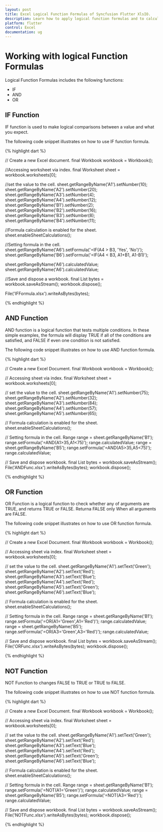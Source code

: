 ```yaml
---
layout: post
title: Excel Logical Function Formulas of Syncfusion Flutter XlsIO.
description: Learn how to apply logical function formulas and to calculate value in the cells of Excel worksheet using Syncfusion Flutter XlsIO. 
platform: flutter
control: Excel
documentation: ug
---
```


# Working with logical Function Formulas

Logical Function Formulas includes the following functions:

* IF
* AND
* OR

## IF Function

IF function is used to make logical comparisons between a value and what you expect.

The following code snippet illustrates on how to use IF function formula.

{% highlight dart %}

// Create a new Excel document.
final Workbook workbook = Workbook();

//Accessing worksheet via index.
final Worksheet sheet = workbook.worksheets[0];

//set the value to the cell.
sheet.getRangeByName('A1').setNumber(10);
sheet.getRangeByName('A2').setNumber(20);
sheet.getRangeByName('A3').setNumber(4);
sheet.getRangeByName('A4').setNumber(12);
sheet.getRangeByName('B1').setNumber(2);
sheet.getRangeByName('B2').setNumber(16);
sheet.getRangeByName('B3').setNumber(8);
sheet.getRangeByName('B4').setNumber(11);

//Formula calculation is enabled for the sheet.
sheet.enableSheetCalculations();

//Setting formula in the cell.
sheet.getRangeByName('A6').setFormula('=IF(A4 > B3, \'Yes\', \'No\')');
sheet.getRangeByName('B6').setFormula('=IF(A4 < B3, A1+B1, A1-B1)');

sheet.getRangeByName('A6').calculatedValue;
sheet.getRangeByName('A6').calculatedValue;

//Save and dispose a workbook.
final List<int> bytes = workbook.saveAsStream();
workbook.dispose();

File('IFFormula.xlsx').writeAsBytes(bytes);

{% endhighlight %}

## AND Function

AND function is a logical function that tests multiple conditions. In these simple examples, the formula will display TRUE if all of the conditions are satisfied, and FALSE if even one condition is not satisfied.

The following code snippet illustrates on how to use AND function formula.

{% highlight dart %}

// Create a new Excel Document.
final Workbook workbook = Workbook();

// Accessing sheet via index.
final Worksheet sheet = workbook.worksheets[0];

// set the value to the cell.
sheet.getRangeByName('A1').setNumber(75);
sheet.getRangeByName('A2').setNumber(32);
sheet.getRangeByName('A3').setNumber(84);
sheet.getRangeByName('A4').setNumber(57);
sheet.getRangeByName('A5').setNumber(65);

// Formula calculation is enabled for the sheet.
sheet.enableSheetCalculations();

// Setting formula in the cell.
Range range = sheet.getRangeByName('B1');
range.setFormula('=AND(A1>35,A1<75)');
range.calculatedValue;
range = sheet.getRangeByName('B5');
range.setFormula('=AND(A5>35,A5<75)');
range.calculatedValue;

// Save and dispose workbook.
final List<int> bytes = workbook.saveAsStream();
File('ANDFunc.xlsx').writeAsBytes(bytes);
workbook.dispose();

{% endhighlight %}

## OR Function

OR Function is a logical function to check whether any of arguments are TRUE, and returns TRUE or FALSE. Returna FALSE only When all arguments are FALSE. 

The following code snippet illustrates on how to use OR function formula.

{% highlight dart %}

// Create a new Excel Document.
final Workbook workbook = Workbook();

// Accessing sheet via index.
final Worksheet sheet = workbook.worksheets[0];

// set the value to the cell.
sheet.getRangeByName('A1').setText('Green');
sheet.getRangeByName('A2').setText('Red');
sheet.getRangeByName('A3').setText('Blue');
sheet.getRangeByName('A4').setText('Red');
sheet.getRangeByName('A5').setText('Green');
sheet.getRangeByName('A6').setText('Blue');

// Formula calculation is enabled for the sheet.
sheet.enableSheetCalculations();

// Setting formula in the cell.
Range range = sheet.getRangeByName('B1');
range.setFormula('=OR(A1=\'Green\',A1=\'Red\')');
range.calculatedValue;
range = sheet.getRangeByName('B5');
range.setFormula('=OR(A3=\'Green\',A3=\'Red\')');
range.calculatedValue;

// Save and dispose workbook.
final List<int> bytes = workbook.saveAsStream();
File('ORFunc.xlsx').writeAsBytes(bytes);
workbook.dispose();

{% endhighlight %}

## NOT Function

NOT Function to changes FALSE to TRUE or TRUE to FALSE.

The following code snippet illustrates on how to use NOT function formula.

{% highlight dart %}

// Create a new Excel Document.
final Workbook workbook = Workbook();

// Accessing sheet via index.
final Worksheet sheet = workbook.worksheets[0];

// set the value to the cell.
sheet.getRangeByName('A1').setText('Green');
sheet.getRangeByName('A2').setText('Red');
sheet.getRangeByName('A3').setText('Blue');
sheet.getRangeByName('A4').setText('Red');
sheet.getRangeByName('A5').setText('Green');
sheet.getRangeByName('A6').setText('Blue');

// Formula calculation is enabled for the sheet.
sheet.enableSheetCalculations();

// Setting formula in the cell.
Range range = sheet.getRangeByName('B1');
range.setFormula('=NOT(A1=\'Green\')');
range.calculatedValue;
range = sheet.getRangeByName('B5');
range.setFormula('=NOT(A3=\'Red\')');
range.calculatedValue;

// Save and dispose workbook.
final List<int> bytes = workbook.saveAsStream();
File('NOTFunc.xlsx').writeAsBytes(bytes);
workbook.dispose();

{% endhighlight %}

